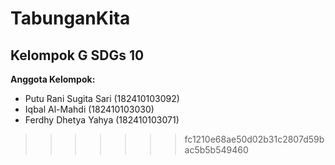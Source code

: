 # TabunganKita
## Kelompok G SDGs 10

__Anggota Kelompok:__
* Putu Rani Sugita Sari (182410103092)
* Iqbal Al-Mahdi (182410103030)
* Ferdhy Dhetya Yahya (182410103071)
>>>>>>> fc1210e68ae50d02b31c2807d59bac5b5b549460

